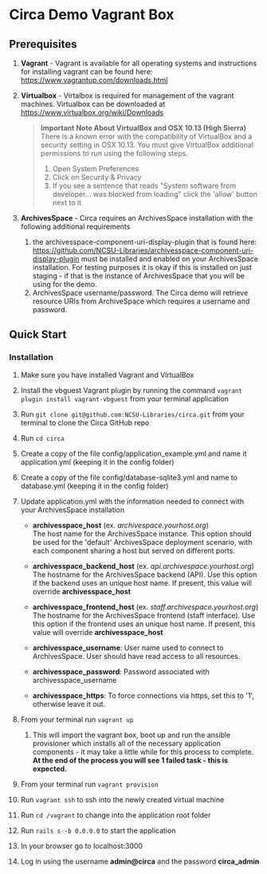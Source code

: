 # Circa Demo Vagrant Box

## Prerequisites
1. **Vagrant** - Vagrant is available for all operating systems and instructions for installing vagrant can be found here: https://www.vagrantup.com/downloads.html
2. **Virtualbox** - Virtalbox is required for management of the vagrant machines. Virtualbox can be downloaded at https://www.virtualbox.org/wiki/Downloads
   
   > **Important Note About VirtualBox and OSX 10.13 (High Sierra)** There is a known error with the compatibility of VirtualBox and a security setting in OSX 10.13. You must give VirtualBox additional permissions to run using the following steps.
   >   1. Open System Preferences
   >   2. Click on Security & Privacy
   >   3. If you see a sentence that reads "System software from developer... was blocked from loading" click the 'allow' button next to it
   
2. **ArchivesSpace** - Circa requires an ArchivesSpace installation with the following additional requirements
   1. the archivesspace-component-uri-display-plugin that is found here: https://github.com/NCSU-Libraries/archivesspace-component-uri-display-plugin must be installed and enabled on your ArchivesSpace installation. For testing purposes it is okay if this is installed on just staging - if that is the instance of ArchivesSpace that you will be using for the demo.
   2. ArchivesSpace username/password. The Circa demo will retrieve resource URIs from ArchiveSpace which requires a username and password.

## Quick Start
### Installation

1. Make sure you have installed Vagrant and VirtualBox
2. Install the vbguest Vagrant plugin by running the command `vagrant plugin install vagrant-vbguest` from your terminal application
3. Run  `git clone git@github.com:NCSU-Libraries/circa.git` from your terminal to clone the Circa GitHub repo
4. Run `cd circa`
5. Create a copy of the file config/application_example.yml and name it application.yml (keeping it in the config folder)
6. Create a copy of the file config/database-sqlite3.yml and name to database.yml (keeping it in the config folder)
7. Update application.yml with the information needed to connect with your ArchivesSpace installation

     * **archivesspace_host** (ex. *archivespace.yourhost.org*)<br>
     The host name for the ArchivesSpace instance.
     This option should be used for the 'default' ArchivesSpace deployment scenario,
     with each component sharing a host but served on different ports.

     * **archivesspace_backend_host** (ex. *api.archivespace.yourhost.org*)<br>
     The hostname for the ArchivesSpace backend (API).
     Use this option if the backend uses an unique host name. If present, this value
     will override **archivesspace_host**

     * **archivesspace_frontend_host** (ex. *staff.archivespace.yourhost.org*)<br>
     The hostname for the ArchivesSpace frontend (staff interface).
     Use this option if the frontend uses an unique host name. If present, this value
     will override **archivesspace_host**

     * **archivesspace_username**: User name used to connect to ArchivesSpace.
     User should have read access to all resources.

     * **archivesspace_password**: Password associated with archivesspace_username

     * **archivesspace_https**: To force connections via https, set this to '1',
     otherwise leave it out.
8. From your terminal run `vagrant up`
   1. This will import the vagrant box, boot up and run the ansible provisioner which installs all of the necessary application components - it may take a little while for this process to complete. **At the end of the process you will see 1 failed task - this is expected.**

9. From your terminal run `vagrant provision`
10. Run `vagrant ssh` to ssh into the newly created virtual machine
11. Run `cd /vagrant` to change into the application root folder
12. Run `rails s -b 0.0.0.0` to start the application
13. In your browser go to localhost:3000
14. Log in using the username **admin@circa** and the password **circa_admin**
